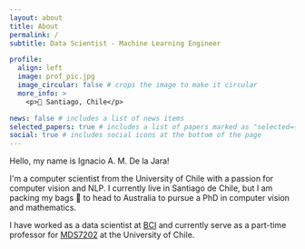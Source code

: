 ```yaml
---
layout: about
title: About
permalink: /
subtitle: Data Scientist - Machine Learning Engineer

profile:
  align: left
  image: prof_pic.jpg
  image_circular: false # crops the image to make it circular
  more_info: >
    <p>📍 Santiago, Chile</p>

news: false # includes a list of news items
selected_papers: true # includes a list of papers marked as "selected={true}"
social: true # includes social icons at the bottom of the page
---
```


Hello, my name is Ignacio A. M. De la Jara!

I'm a computer scientist from the University of Chile with a passion for computer vision and NLP. I currently live in Santiago de Chile, but I am packing my bags 🧳 to head to Australia to pursue a PhD in computer vision and mathematics.

I have worked as a data scientist at [BCI](https://www.bci.cl/) and currently serve as a part-time professor for [MDS7202](https://github.com/MDS7202/MDS7202) at the University of Chile.

